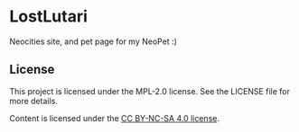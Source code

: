 # LostLutari

Neocities site, and pet page for my NeoPet :)

## License

This project is licensed under the MPL-2.0 license. See the LICENSE file for more details.

Content is licensed under the [CC BY-NC-SA 4.0 license](https://creativecommons.org/licenses/by-nc-sa/4.0/).

